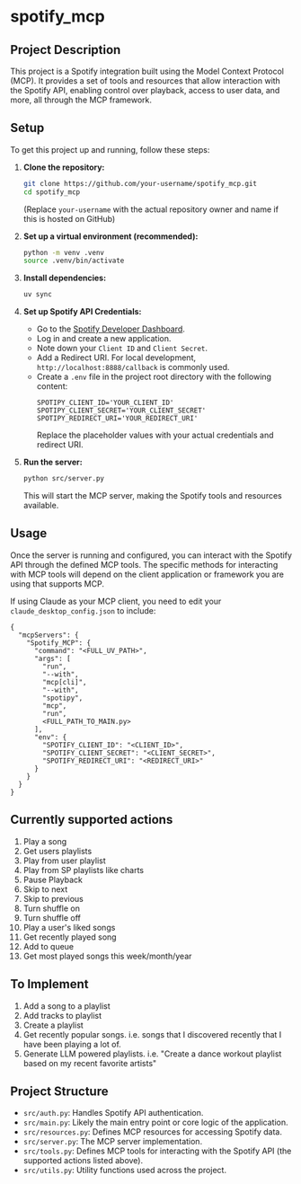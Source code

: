 # spotify_mcp

## Project Description

This project is a Spotify integration built using the Model Context Protocol (MCP). It provides a set of tools and resources that allow interaction with the Spotify API, enabling control over playback, access to user data, and more, all through the MCP framework.

## Setup

To get this project up and running, follow these steps:

1.  **Clone the repository:**
    ```bash
    git clone https://github.com/your-username/spotify_mcp.git
    cd spotify_mcp
    ```
    (Replace `your-username` with the actual repository owner and name if this is hosted on GitHub)

2.  **Set up a virtual environment (recommended):**
    ```bash
    python -m venv .venv
    source .venv/bin/activate
    ```

3.  **Install dependencies:**
    ```bash
    uv sync
    ```

4.  **Set up Spotify API Credentials:**
    - Go to the [Spotify Developer Dashboard](https://developer.spotify.com/dashboard/).
    - Log in and create a new application.
    - Note down your `Client ID` and `Client Secret`.
    - Add a Redirect URI. For local development, `http://localhost:8888/callback` is commonly used.
    - Create a `.env` file in the project root directory with the following content:
      ```env
      SPOTIPY_CLIENT_ID='YOUR_CLIENT_ID'
      SPOTIPY_CLIENT_SECRET='YOUR_CLIENT_SECRET'
      SPOTIPY_REDIRECT_URI='YOUR_REDIRECT_URI'
      ```
      Replace the placeholder values with your actual credentials and redirect URI.

5.  **Run the server:**
    ```bash
    python src/server.py
    ```
    This will start the MCP server, making the Spotify tools and resources available.

## Usage

Once the server is running and configured, you can interact with the Spotify API through the defined MCP tools. The specific methods for interacting with MCP tools will depend on the client application or framework you are using that supports MCP.

If using Claude as your MCP client, you need to edit your `claude_desktop_config.json` to include:

```
{
  "mcpServers": {
    "Spotify_MCP": {
      "command": "<FULL_UV_PATH>",
      "args": [
        "run",
        "--with",
        "mcp[cli]",
        "--with",
        "spotipy",
        "mcp",
        "run",
        <FULL_PATH_TO_MAIN.py>
      ],
      "env": {
        "SPOTIFY_CLIENT_ID": "<CLIENT_ID>",
        "SPOTIFY_CLIENT_SECRET": "<CLIENT_SECRET>",
        "SPOTIFY_REDIRECT_URI": "<REDIRECT_URI>"
      }
    }
  }
}
```

## Currently supported actions

1. Play a song
2. Get users playlists
3. Play from user playlist
4. Play from SP playlists like charts
5. Pause Playback
6. Skip to next
7. Skip to previous
8. Turn shuffle on
9. Turn shuffle off
10. Play a user's liked songs
11. Get recently played song
12. Add to queue
13. Get most played songs this week/month/year

## To Implement
1. Add a song to a playlist
2. Add tracks to playlist
3. Create a playlist
4. Get recently popular songs. i.e. songs that I discovered recently that I have been playing a lot of.
5. Generate LLM powered playlists. i.e. "Create a dance workout playlist based on my recent favorite artists"

## Project Structure

- `src/auth.py`: Handles Spotify API authentication.
- `src/main.py`: Likely the main entry point or core logic of the application.
- `src/resources.py`: Defines MCP resources for accessing Spotify data.
- `src/server.py`: The MCP server implementation.
- `src/tools.py`: Defines MCP tools for interacting with the Spotify API (the supported actions listed above).
- `src/utils.py`: Utility functions used across the project.
